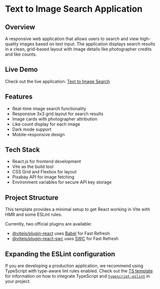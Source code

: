 # Text to Image Search Application

## Overview
A responsive web application that allows users to search and view high-quality images based on text input. The application displays search results in a clean, grid-based layout with image details like photographer credits and like counts.

## Live Demo
Check out the live application: [Text to Image Search](https://texttoimage-kohl.vercel.app/)

## Features
- Real-time image search functionality
- Responsive 3x3 grid layout for search results
- Image cards with photographer attribution
- Like count display for each image
- Dark mode support
- Mobile-responsive design

## Tech Stack
- React.js for frontend development
- Vite as the build tool
- CSS Grid and Flexbox for layout
- Pixabay API for image fetching
- Environment variables for secure API key storage

## Project Structure

This template provides a minimal setup to get React working in Vite with HMR and some ESLint rules.

Currently, two official plugins are available:

- [@vitejs/plugin-react](https://github.com/vitejs/vite-plugin-react/blob/main/packages/plugin-react) uses [Babel](https://babeljs.io/) for Fast Refresh
- [@vitejs/plugin-react-swc](https://github.com/vitejs/vite-plugin-react/blob/main/packages/plugin-react-swc) uses [SWC](https://swc.rs/) for Fast Refresh

## Expanding the ESLint configuration

If you are developing a production application, we recommend using TypeScript with type-aware lint rules enabled. Check out the [TS template](https://github.com/vitejs/vite/tree/main/packages/create-vite/template-react-ts) for information on how to integrate TypeScript and [`typescript-eslint`](https://typescript-eslint.io) in your project.

